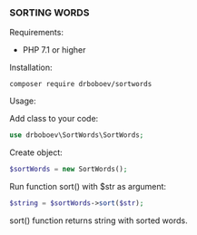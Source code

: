 ### SORTING WORDS

Requirements:
* PHP 7.1 or higher

Installation:

```
composer require drboboev/sortwords
```

Usage:

Add class to your code:

```php
use drboboev\SortWords\SortWords;
```

Create object:

```php
$sortWords = new SortWords();
```

Run function sort() with $str as argument:

```php
$string = $sortWords->sort($str);
```

sort() function returns string with sorted words.
